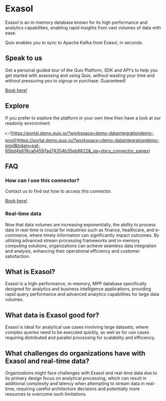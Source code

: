 <!-- START MARKDOWN -->
<!--[tech-name]-->
# Exasol

<!--[blurb-about-tech]-->
Exasol is an in-memory database known for its high performance and analytics capabilities, enabling rapid insights from vast volumes of data with ease.

Quix enables you to sync to Apache Kafka <span id="to_or_from">from</span> <span id="techname">Exasol</span>, in seconds.

## Speak to us

Get a personal guided tour of the Quix Platform, SDK and API's to help you get started with assessing and using Quix, without wasting your time and without pressuring you to signup or purchase. Guaranteed!

[Book here!](https://quix.io/book-a-demo)


## Explore

If you prefer to explore the platform in your own time then have a look at our readonly environment

👉[https://portal.demo.quix.io/?workspace=demo-dataintegrationdemo-prod](https://portal.demo.quix.io/?workspace=demo-dataintegrationdemo-prod&token=pat-65bd4b619ca64597ad74354b35eb8622&_ga=docs_connector_pages)


## FAQ 

### How can I use this connector?

Contact us to find out how to access this connector.

[Book here!](https://quix.io/book-a-demo)

### Real-time data

Now that data volumes are increasing exponentially, the ability to process data in real-time is crucial for industries such as finance, healthcare, and e-commerce, where timely information can significantly impact outcomes. By utilizing advanced stream processing frameworks and in-memory computing solutions, organizations can achieve seamless data integration and analysis, enhancing their operational efficiency and customer satisfaction.

## What is <span id="techname">Exasol</span>?

<!--[tech-seo-text]-->
Exasol is a high-performance, in-memory, MPP database specifically designed for analytics and business intelligence applications, providing rapid query performance and advanced analytics capabilities for large data volumes.

## What data is <span id="techname">Exasol</span> good for?

<!--[tech-data-seo-text]-->
Exasol is ideal for analytical use cases involving large datasets, where complex queries need to be executed quickly, as well as for use cases requiring distributed and parallel processing for scalability and efficiency.

## What challenges do organizations have with <span id="techname">Exasol</span> and real-time data?

<!--[tech-challenges-seo-text]-->
Organizations might face challenges with Exasol and real-time data due to its primary design focus on analytical processing, which can result in additional complexity and latency when attempting to stream data in real-time, requiring careful architecture decisions and potentially more resources to overcome such limitations.
<!-- END MARKDOWN -->